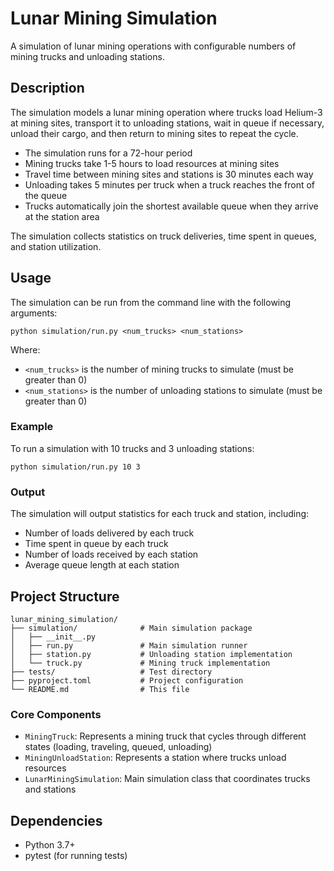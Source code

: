 # Lunar Mining Simulation

A simulation of lunar mining operations with configurable numbers of mining trucks and unloading stations.

## Description

The simulation models a lunar mining operation where trucks load Helium-3 at mining sites, transport it to unloading stations, wait in queue if necessary, unload their cargo, and then return to mining sites to repeat the cycle. 

- The simulation runs for a 72-hour period
- Mining trucks take 1-5 hours to load resources at mining sites
- Travel time between mining sites and stations is 30 minutes each way
- Unloading takes 5 minutes per truck when a truck reaches the front of the queue
- Trucks automatically join the shortest available queue when they arrive at the station area

The simulation collects statistics on truck deliveries, time spent in queues, and station utilization.

## Usage

The simulation can be run from the command line with the following arguments:

```
python simulation/run.py <num_trucks> <num_stations>
```

Where:
- `<num_trucks>` is the number of mining trucks to simulate (must be greater than 0)
- `<num_stations>` is the number of unloading stations to simulate (must be greater than 0)

### Example

To run a simulation with 10 trucks and 3 unloading stations:

```
python simulation/run.py 10 3
```

### Output

The simulation will output statistics for each truck and station, including:
- Number of loads delivered by each truck
- Time spent in queue by each truck
- Number of loads received by each station
- Average queue length at each station

## Project Structure

```
lunar_mining_simulation/
├── simulation/              # Main simulation package
│   ├── __init__.py
│   ├── run.py               # Main simulation runner
│   ├── station.py           # Unloading station implementation
│   └── truck.py             # Mining truck implementation
├── tests/                   # Test directory
├── pyproject.toml           # Project configuration
└── README.md                # This file
```

### Core Components

- `MiningTruck`: Represents a mining truck that cycles through different states (loading, traveling, queued, unloading)
- `MiningUnloadStation`: Represents a station where trucks unload resources
- `LunarMiningSimulation`: Main simulation class that coordinates trucks and stations

## Dependencies

- Python 3.7+
- pytest (for running tests)